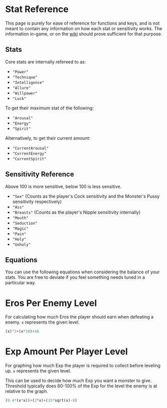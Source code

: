 # Stat Reference

This page is purely for ease of reference for functions and keys, and is
not meant to contain any information on how each stat or sensitivity
works. The information in-game, or on the
[wiki](https://monstergirldreams.miraheze.org/wiki/Main_Page) should
prove sufficient for that purpose.

## Stats

Core stats are internally refereed to as:

-   `"Power"`
-   `"Technique"`
-   `"Intelligence"`
-   `"Allure"`
-   `"Willpower"`
-   `"Luck"`

To get their maximum stat of the following:

-   `"Arousal"`
-   `"Energy"`
-   `"Spirit"`

Alternatively, to get their current amount:

-   `"CurrentArousal"`
-   `"CurrentEnergy"`
-   `"CurrentSpirit"`

## Sensitivity Reference

Above 100 is more sensitive, below 100 is less sensitive.

-   `"Sex"` (Counts as the player's Cock sensitivity and the Monster's
    Pussy sensitivity respectively)
-   `"Ass"`
-   `"Breasts"` (Counts as the player's Nipple sensitivity internally)
-   `"Mouth"`
-   `"Seduction"`
-   `"Magic"`
-   `"Pain"`
-   `"Holy"`
-   `"Unholy"`

## Equations

You can use the following equations when considering the balance of your
stats. You are free to deviate if you feel something needs tuned in a
particular way.

# Eros Per Enemy Level

For calculating how much Eros the player should earn when defeating a
enemy. `x` represents the given level.

``` python
(x)^2+(x*10)+48
```

# Exp Amount Per Player Level

For graphing how much Exp the player is required to collect before
leveling up. `x` represents the given level.

This can be used to decide how much Exp you want a monster to give.
Threshold typically does 60-100% of the Exp for the level the enemy is
at relative to the graph.

``` python
(0.4*(x*x))+(2*x)+(15*sqrt(x)-8)
```
